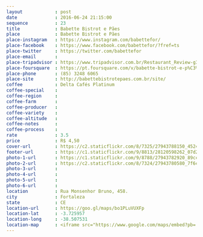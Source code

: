 ```yaml
---
layout            : post
date              : 2016-06-24 21:15:00
sequence          : 23
title             : Babette Bistrot e Pães
place             : Babette Bistrot e Pães
place-instagram   : https://www.instagram.com/babettefor/
place-facebook    : https://www.facebook.com/babettefor/?fref=ts
place-twitter     : https://twitter.com/babettefor
place-email       : 
place-tripadvisor : https://www.tripadvisor.com.br/Restaurant_Review-g303293-d4066646-Reviews-Babette_Bistrot_e_Paes-Fortaleza_State_of_Ceara.html
place-foursquare  : https://pt.foursquare.com/v/babette-bistrot-e-p%C3%A3es/5159d464e4b0b579b797699b
place-phone       : (85) 3248 6065
place-site        : http://babettebistrotepaes.com.br/site/
coffee            : Delta Cafés Platinum
coffee-special    : 
coffee-region     : 
coffee-farm       : 
coffee-producer   : 
coffee-variety    : 
coffee-altitude   : 
coffee-notes      : 
coffee-process    : 
rate              : 3.5
price             : R$ 4,50
cover-url         : https://c2.staticflickr.com/8/7325/27943788150_4524dbaee5_o.jpg
footer-url        : https://c1.staticflickr.com/9/8813/28120598262_07d21316a6_o.jpg
photo-1-url       : https://c1.staticflickr.com/9/8788/27943782920_89cc893661_o.jpg
photo-2-url       : https://c2.staticflickr.com/8/7324/27943780580_7f6ca76499_o.jpg
photo-3-url       : 
photo-4-url       : 
photo-5-url       : 
photo-6-url       : 
location          : Rua Monsenhor Bruno, 458.
city              : Fortaleza
state             : CE
location-url      : https://goo.gl/maps/bo1PLuVUXFp
location-lat      : -3.725957
location-long     : -38.507531
location-map      : <iframe src="https://www.google.com/maps/embed?pb=!1m18!1m12!1m3!1d3981.384940592411!2d-38.50967638573128!3d-3.7259620442022645!2m3!1f0!2f0!3f0!3m2!1i1024!2i768!4f13.1!3m3!1m2!1s0x7c74842ecbcd2d3%3A0xb2a26e98a4e68f82!2sBabette+Bistrot+e+P%C3%A3es!5e0!3m2!1spt-BR!2sbr!4v1468183547793" width="100%" height="450" frameborder="0" style="border:0" scrolling="no"></iframe>
---
```

